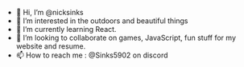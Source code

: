 - 👋 Hi, I’m @nicksinks
- 👀 I’m interested in the outdoors and beautiful things
- 🌱 I’m currently learning React.
- 💞️ I’m looking to collaborate on games, JavaScript, fun stuff for my website and resume.
- 📫 How to reach me : @Sinks5902 on discord

<!---
nicksinks/nicksinks is a ✨ special ✨ repository because its `README.md` (this file) appears on your GitHub profile.
You can click the Preview link to take a look at your changes.
--->
